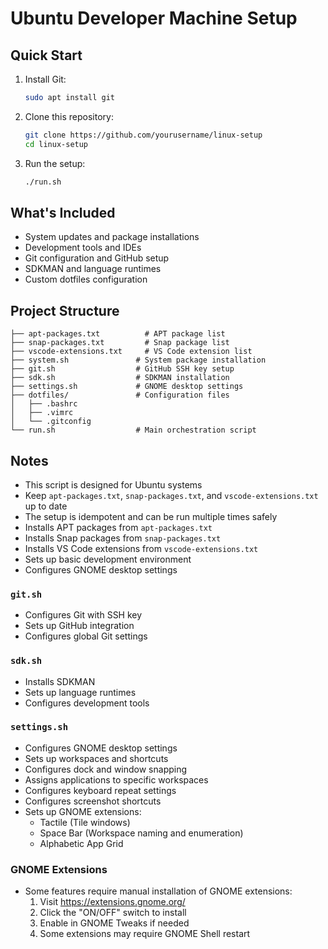 # Ubuntu Developer Machine Setup

## Quick Start

1. Install Git:
   ```bash
   sudo apt install git
   ```

2. Clone this repository:
   ```bash
   git clone https://github.com/yourusername/linux-setup
   cd linux-setup
   ```

3. Run the setup:
   ```bash
   ./run.sh
   ```

## What's Included

- System updates and package installations
- Development tools and IDEs
- Git configuration and GitHub setup
- SDKMAN and language runtimes
- Custom dotfiles configuration

## Project Structure

```
├── apt-packages.txt          # APT package list
├── snap-packages.txt         # Snap package list
├── vscode-extensions.txt     # VS Code extension list
├── system.sh               # System package installation
├── git.sh                  # GitHub SSH key setup
├── sdk.sh                  # SDKMAN installation
├── settings.sh             # GNOME desktop settings
├── dotfiles/               # Configuration files
│   ├── .bashrc
│   ├── .vimrc
│   └── .gitconfig
└── run.sh                  # Main orchestration script
```

## Notes

- This script is designed for Ubuntu systems
- Keep `apt-packages.txt`, `snap-packages.txt`, and `vscode-extensions.txt` up to date
- The setup is idempotent and can be run multiple times safely
- Installs APT packages from `apt-packages.txt`
- Installs Snap packages from `snap-packages.txt`
- Installs VS Code extensions from `vscode-extensions.txt`
- Sets up basic development environment
- Configures GNOME desktop settings

### `git.sh`
- Configures Git with SSH key
- Sets up GitHub integration
- Configures global Git settings

### `sdk.sh`
- Installs SDKMAN
- Sets up language runtimes
- Configures development tools

### `settings.sh`
- Configures GNOME desktop settings
- Sets up workspaces and shortcuts
- Configures dock and window snapping
- Assigns applications to specific workspaces
- Configures keyboard repeat settings
- Configures screenshot shortcuts
- Sets up GNOME extensions:
  - Tactile (Tile windows)
  - Space Bar (Workspace naming and enumeration)
  - Alphabetic App Grid

### GNOME Extensions
- Some features require manual installation of GNOME extensions:
  1. Visit https://extensions.gnome.org/
  2. Click the "ON/OFF" switch to install
  3. Enable in GNOME Tweaks if needed
  4. Some extensions may require GNOME Shell restart

